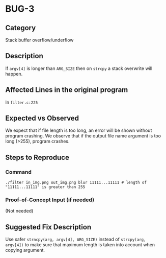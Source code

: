 # BUG-3
## Category
Stack buffer overflow/underflow

## Description

If `argv[4]` is longer than `ARG_SIZE` then on `strcpy` a stack overwrite will happen.

## Affected Lines in the original program
In `filter.c:225`

## Expected vs Observed
We expect that if file length is too long, an error will be shown without program crashing. We observe that if the output file name argument is too long (>255), program crashes.

## Steps to Reproduce

### Command

```
./filter in_img.png out_img.png blur 11111...11111 # length of "11111...11111" is greater than 255
```
### Proof-of-Concept Input (if needed)
(Not needed)

## Suggested Fix Description
Use safer `strncpy(arg, argv[4], ARG_SIZE)` instead of `strcpy(arg, argv[4])` to make sure that maximum length is taken into account when copying argument.
